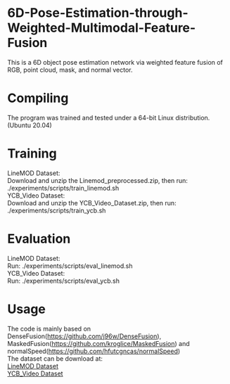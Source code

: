 # 6D-Pose-Estimation-through-Weighted-Multimodal-Feature-Fusion

This is a 6D object pose estimation network via weighted feature fusion of RGB, point cloud, mask, and normal vector.

# Compiling

The program was trained and tested under a 64-bit Linux distribution.(Ubuntu 20.04)  

# Training

LineMOD Dataset:  
Download and unzip the Linemod_preprocessed.zip, then run: ./experiments/scripts/train_linemod.sh  
YCB_Video Dataset:  
Download and unzip the YCB_Video_Dataset.zip, then run: ./experiments/scripts/train_ycb.sh  

# Evaluation

LineMOD Dataset:  
Run: ./experiments/scripts/eval_linemod.sh  
YCB_Video Dataset:  
Run: ./experiments/scripts/eval_ycb.sh  

# Usage

The code is mainly based on DenseFusion(https://github.com/j96w/DenseFusion), MaskedFusion(https://github.com/kroglice/MaskedFusion) and normalSpeed(https://github.com/hfutcgncas/normalSpeed)  
The dataset can be download at:  
[LineMOD Dataset](https://hkustconnect-my.sharepoint.com/:u:/g/personal/yhebk_connect_ust_hk/ETW6iYHDbo1OsIbNJbyNBkABF7uJsuerB6c0pAiiIv6AHw?e=eXM1UE)  
[YCB_Video Dataset](https://rse-lab.cs.washington.edu/projects/posecnn/)  
